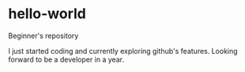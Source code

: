 # hello-world
Beginner's repository

I just started coding and currently exploring github's features. Looking forward to be a developer in a year.
